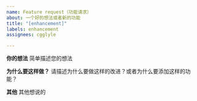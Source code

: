 ```yaml
---
name: Feature request（功能请求）
about: 一个好的想法或者新的功能
title: "[enhancement]"
labels: enhancement
assignees: cgglyle

---
```


**你的想法**
简单描述您的想法

**为什么要这样做？**
请描述为什么要做这样的改进？或者为什么要添加这样的功能？

**其他**
其他想说的
